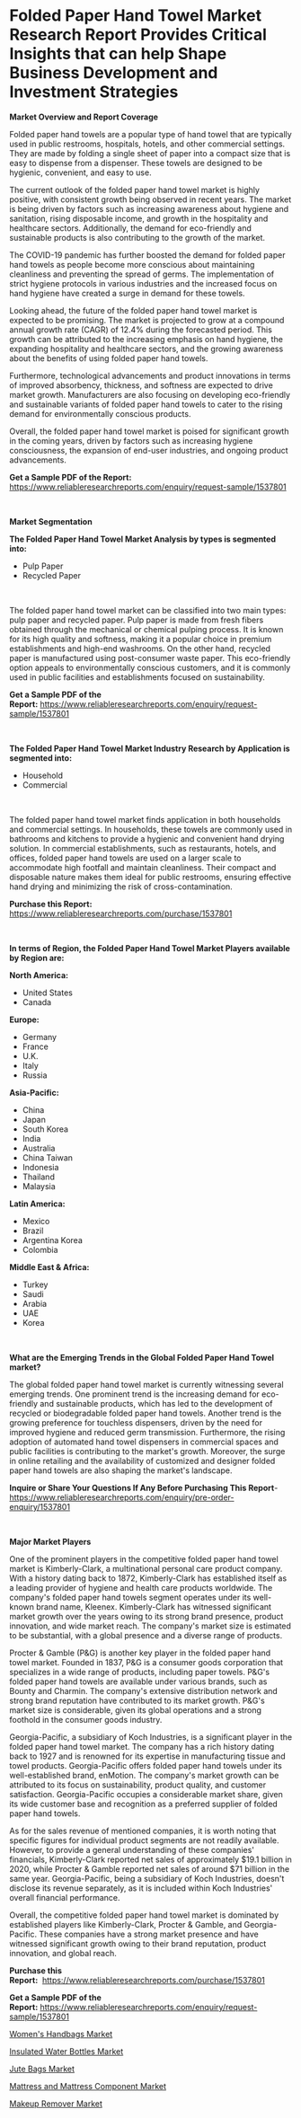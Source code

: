 <p><h1>Folded Paper Hand Towel Market Research Report Provides Critical Insights that can help Shape Business Development and Investment Strategies</h1></p><p><strong>Market Overview and Report Coverage</strong></p>
<p><p>Folded paper hand towels are a popular type of hand towel that are typically used in public restrooms, hospitals, hotels, and other commercial settings. They are made by folding a single sheet of paper into a compact size that is easy to dispense from a dispenser. These towels are designed to be hygienic, convenient, and easy to use.</p><p>The current outlook of the folded paper hand towel market is highly positive, with consistent growth being observed in recent years. The market is being driven by factors such as increasing awareness about hygiene and sanitation, rising disposable income, and growth in the hospitality and healthcare sectors. Additionally, the demand for eco-friendly and sustainable products is also contributing to the growth of the market.</p><p>The COVID-19 pandemic has further boosted the demand for folded paper hand towels as people become more conscious about maintaining cleanliness and preventing the spread of germs. The implementation of strict hygiene protocols in various industries and the increased focus on hand hygiene have created a surge in demand for these towels.</p><p>Looking ahead, the future of the folded paper hand towel market is expected to be promising. The market is projected to grow at a compound annual growth rate (CAGR) of 12.4% during the forecasted period. This growth can be attributed to the increasing emphasis on hand hygiene, the expanding hospitality and healthcare sectors, and the growing awareness about the benefits of using folded paper hand towels.</p><p>Furthermore, technological advancements and product innovations in terms of improved absorbency, thickness, and softness are expected to drive market growth. Manufacturers are also focusing on developing eco-friendly and sustainable variants of folded paper hand towels to cater to the rising demand for environmentally conscious products.</p><p>Overall, the folded paper hand towel market is poised for significant growth in the coming years, driven by factors such as increasing hygiene consciousness, the expansion of end-user industries, and ongoing product advancements.</p></p>
<p><strong>Get a Sample PDF of the Report:</strong> <a href="https://www.reliableresearchreports.com/enquiry/request-sample/1537801">https://www.reliableresearchreports.com/enquiry/request-sample/1537801</a></p>
<p>&nbsp;</p>
<p><strong>Market Segmentation</strong></p>
<p><strong>The Folded Paper Hand Towel Market Analysis by types is segmented into:</strong></p>
<p><ul><li>Pulp Paper</li><li>Recycled Paper</li></ul></p>
<p>&nbsp;</p>
<p><p>The folded paper hand towel market can be classified into two main types: pulp paper and recycled paper. Pulp paper is made from fresh fibers obtained through the mechanical or chemical pulping process. It is known for its high quality and softness, making it a popular choice in premium establishments and high-end washrooms. On the other hand, recycled paper is manufactured using post-consumer waste paper. This eco-friendly option appeals to environmentally conscious customers, and it is commonly used in public facilities and establishments focused on sustainability.</p></p>
<p><strong>Get a Sample PDF of the Report:</strong>&nbsp;<a href="https://www.reliableresearchreports.com/enquiry/request-sample/1537801">https://www.reliableresearchreports.com/enquiry/request-sample/1537801</a></p>
<p>&nbsp;</p>
<p><strong>The Folded Paper Hand Towel Market Industry Research by Application is segmented into:</strong></p>
<p><ul><li>Household</li><li>Commercial</li></ul></p>
<p>&nbsp;</p>
<p><p>The folded paper hand towel market finds application in both households and commercial settings. In households, these towels are commonly used in bathrooms and kitchens to provide a hygienic and convenient hand drying solution. In commercial establishments, such as restaurants, hotels, and offices, folded paper hand towels are used on a larger scale to accommodate high footfall and maintain cleanliness. Their compact and disposable nature makes them ideal for public restrooms, ensuring effective hand drying and minimizing the risk of cross-contamination.</p></p>
<p><strong>Purchase this Report:</strong>&nbsp; <a href="https://www.reliableresearchreports.com/purchase/1537801">https://www.reliableresearchreports.com/purchase/1537801</a></p>
<p>&nbsp;</p>
<p><strong>In terms of Region, the Folded Paper Hand Towel Market Players available by Region are:</strong></p>
<p>
    <p> <strong> North America: </strong>
        <ul>
            <li>United States</li>
            <li>Canada</li>
        </ul>
        </p> 
    <p> <strong> Europe: </strong>
        <ul>
            <li>Germany</li>
            <li>France</li>
            <li>U.K.</li>
            <li>Italy</li>
            <li>Russia</li>
        </ul>
        </p> 
    <p> <strong> Asia-Pacific: </strong>
        <ul>
            <li>China</li>
            <li>Japan</li>
            <li>South Korea</li>
            <li>India</li>
            <li>Australia</li>
            <li>China Taiwan</li>
            <li>Indonesia</li>
            <li>Thailand</li>
            <li>Malaysia</li>
        </ul>
        </p> 
    <p> <strong> Latin America: </strong>
        <ul>
            <li>Mexico</li>
            <li>Brazil</li>
            <li>Argentina Korea</li>
            <li>Colombia</li>
        </ul>
        </p> 
    <p> <strong> Middle East & Africa: </strong>
        <ul>
            <li>Turkey</li>
            <li>Saudi</li>
            <li>Arabia</li>
            <li>UAE</li>
            <li>Korea</li>
        </ul>
    </p>
    </p>
<p>&nbsp;</p>
<p><strong>What are the Emerging Trends in the Global Folded Paper Hand Towel market?</strong></p>
<p><p>The global folded paper hand towel market is currently witnessing several emerging trends. One prominent trend is the increasing demand for eco-friendly and sustainable products, which has led to the development of recycled or biodegradable folded paper hand towels. Another trend is the growing preference for touchless dispensers, driven by the need for improved hygiene and reduced germ transmission. Furthermore, the rising adoption of automated hand towel dispensers in commercial spaces and public facilities is contributing to the market's growth. Moreover, the surge in online retailing and the availability of customized and designer folded paper hand towels are also shaping the market's landscape.</p></p>
<p><strong>Inquire or Share Your Questions If Any Before Purchasing This Report</strong>- <a href="https://www.reliableresearchreports.com/enquiry/pre-order-enquiry/1537801">https://www.reliableresearchreports.com/enquiry/pre-order-enquiry/1537801</a></p>
<p>&nbsp;</p>
<p><strong>Major Market Players</strong></p>
<p><p>One of the prominent players in the competitive folded paper hand towel market is Kimberly-Clark, a multinational personal care product company. With a history dating back to 1872, Kimberly-Clark has established itself as a leading provider of hygiene and health care products worldwide. The company's folded paper hand towels segment operates under its well-known brand name, Kleenex. Kimberly-Clark has witnessed significant market growth over the years owing to its strong brand presence, product innovation, and wide market reach. The company's market size is estimated to be substantial, with a global presence and a diverse range of products.</p><p>Procter & Gamble (P&G) is another key player in the folded paper hand towel market. Founded in 1837, P&G is a consumer goods corporation that specializes in a wide range of products, including paper towels. P&G's folded paper hand towels are available under various brands, such as Bounty and Charmin. The company's extensive distribution network and strong brand reputation have contributed to its market growth. P&G's market size is considerable, given its global operations and a strong foothold in the consumer goods industry.</p><p>Georgia-Pacific, a subsidiary of Koch Industries, is a significant player in the folded paper hand towel market. The company has a rich history dating back to 1927 and is renowned for its expertise in manufacturing tissue and towel products. Georgia-Pacific offers folded paper hand towels under its well-established brand, enMotion. The company's market growth can be attributed to its focus on sustainability, product quality, and customer satisfaction. Georgia-Pacific occupies a considerable market share, given its wide customer base and recognition as a preferred supplier of folded paper hand towels.</p><p>As for the sales revenue of mentioned companies, it is worth noting that specific figures for individual product segments are not readily available. However, to provide a general understanding of these companies' financials, Kimberly-Clark reported net sales of approximately $19.1 billion in 2020, while Procter & Gamble reported net sales of around $71 billion in the same year. Georgia-Pacific, being a subsidiary of Koch Industries, doesn't disclose its revenue separately, as it is included within Koch Industries' overall financial performance.</p><p>Overall, the competitive folded paper hand towel market is dominated by established players like Kimberly-Clark, Procter & Gamble, and Georgia-Pacific. These companies have a strong market presence and have witnessed significant growth owing to their brand reputation, product innovation, and global reach.</p></p>
<p><strong>Purchase this Report:</strong>&nbsp;&nbsp;<a href="https://www.reliableresearchreports.com/purchase/1537801">https://www.reliableresearchreports.com/purchase/1537801</a></p>
<p></p>
<p><strong>Get a Sample PDF of the Report:</strong>&nbsp;<a href="https://www.reliableresearchreports.com/enquiry/request-sample/1537801">https://www.reliableresearchreports.com/enquiry/request-sample/1537801</a></p>
<p><p><a href="https://github.com/PeterParrish5/Market-Research-Report-List-2/blob/main/womens-handbags-market.md">Women's Handbags Market</a></p><p><a href="https://github.com/BryceTownsendr/Market-Research-Report-List-2/blob/main/insulated-water-bottles-market.md">Insulated Water Bottles Market</a></p><p><a href="https://github.com/WillieWoodard/Market-Research-Report-List-2/blob/main/jute-bags-market.md">Jute Bags Market</a></p><p><a href="https://github.com/ChiragRP21/Market-Research-Report-List-2/blob/main/mattress-and-mattress-component-market.md">Mattress and Mattress Component Market</a></p><p><a href="https://github.com/ChiragRp1/Market-Research-Report-List-2/blob/main/makeup-remover-market.md">Makeup Remover Market</a></p></p>
